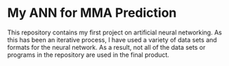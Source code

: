 # My ANN for MMA Prediction

This repository contains my first project on artificial neural networking. As this has been an iterative process, I have used a variety of data sets and formats for the neural network. As a result, not all of the data sets or programs in the repository are used in the final product. 
